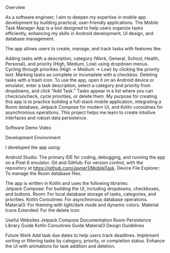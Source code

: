 Overview

As a software engineer, I aim to deepen my expertise in mobile app development by building practical, user-friendly applications. The Mobile Task Manager App is a tool designed to help users organize tasks efficiently, enhancing my skills in Android development, UI design, and database management.

The app allows users to create, manage, and track tasks with features like:

Adding tasks with a description, category (Work, General, School, Health, Personal), and priority (High, Medium, Low) using dropdown menus.
Cycling through priorities (High → Medium → Low) by clicking the priority text.
Marking tasks as complete or incomplete with a checkbox.
Deleting tasks with a trash icon. To use the app, open it on an Android device or emulator, enter a task description, select a category and priority from dropdowns, and click "Add Task." Tasks appear in a list where you can check/uncheck, cycle priorities, or delete them.
My purpose for creating this app is to practice building a full-stack mobile application, integrating a Room database, Jetpack Compose for modern UI, and Kotlin coroutines for asynchronous operations. This project helps me learn to create intuitive interfaces and robust data persistence.

Software Demo Video

Development Environment

I developed the app using:

Android Studio: The primary IDE for coding, debugging, and running the app on a Pixel 6 emulator.
Git and GitHub: For version control, with the repository at https://github.com/Jayner1/MobileTask.
Device File Explorer: To manage the Room database files.

The app is written in Kotlin and uses the following libraries:  
Jetpack Compose: For building the UI, including dropdowns, checkboxes, and buttons.
Room: For local database storage of tasks, categories, and priorities.
Kotlin Coroutines: For asynchronous database operations.
Material3: For theming with light/dark mode and dynamic colors.
Material Icons Extended: For the delete icon.

Useful Websites
Jetpack Compose Documentation
Room Persistence Library Guide
Kotlin Coroutines Guide
Material3 Design Guidelines

Future Work
Add task due dates to help users track deadlines.
Implement sorting or filtering tasks by category, priority, or completion status.
Enhance the UI with animations for task addition and deletion.